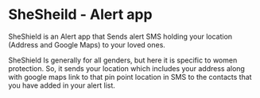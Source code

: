 # SheSheild - Alert app

SheShield is an Alert app that Sends alert SMS holding your location (Address and Google Maps) to your loved ones.

SheShield Is generally for all genders, but here it is specific to women protection. So, it sends your location which includes your address along with google maps link to that pin point location in SMS to the contacts that you have added in your alert list.
